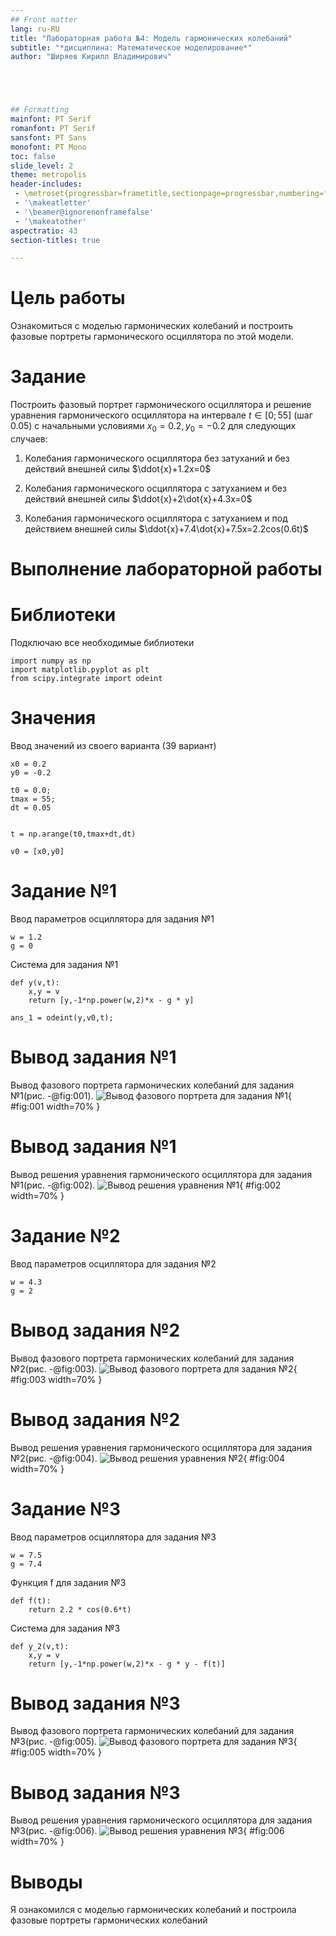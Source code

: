 ```yaml
---
## Front matter
lang: ru-RU
title: "Лабораторная работа №4: Модель гармонических колебаний"
subtitle: "*дисциплина: Математическое моделирование*"
author: "Ширяев Кирилл Владимирович"





## Formatting
mainfont: PT Serif
romanfont: PT Serif
sansfont: PT Sans
monofont: PT Mono
toc: false
slide_level: 2
theme: metropolis
header-includes:
 - \metroset{progressbar=frametitle,sectionpage=progressbar,numbering=fraction}
 - '\makeatletter'
 - '\beamer@ignorenonframefalse'
 - '\makeatother'
aspectratio: 43
section-titles: true

---
```


# Цель работы

Ознакомиться с моделью гармонических колебаний и построить фазовые портреты гармонического осциллятора по этой модели.

# Задание

Построить фазовый портрет гармонического осциллятора и решение уравнения гармонического осциллятора на интервале $t\in[0;55]$
(шаг $0.05$) с начальными условиями $x_0=0.2, y_0=-0.2$ для следующих случаев:
1. Колебания гармонического осциллятора без затуханий и без действий внешней силы $\ddot{x}+1.2x=0$

2. Колебания гармонического осциллятора c затуханием и без действий внешней силы $\ddot{x}+2\dot{x}+4.3x=0$

3. Колебания гармонического осциллятора c затуханием и под действием внешней силы $\ddot{x}+7.4\dot{x}+7.5x=2.2cos(0.6t)$



# Выполнение лабораторной работы

# Библиотеки

Подключаю все необходимые библиотеки
```
import numpy as np
import matplotlib.pyplot as plt
from scipy.integrate import odeint
```

# Значения
Ввод значений из своего варианта (39 вариант) 
```
x0 = 0.2
y0 = -0.2

t0 = 0.0;
tmax = 55;
dt = 0.05


t = np.arange(t0,tmax+dt,dt)

v0 = [x0,y0]
```


# Задание №1
Ввод параметров осциллятора для задания №1 

```
w = 1.2
g = 0
```

Система для задания №1

```
def y(v,t):
    x,y = v
    return [y,-1*np.power(w,2)*x - g * y]

ans_1 = odeint(y,v0,t);
```

# Вывод задания №1
Вывод фазового портрета гармонических колебаний для задания №1(рис. -@fig:001).
![Вывод фазового портрета для задания №1](images/lab4_1.png){ #fig:001 width=70% }

# Вывод задания №1
Вывод решения уравнения гармонического осциллятора для задания №1(рис. -@fig:002).
![Вывод решения уравнения №1](images/lab4_2.png){ #fig:002 width=70% }

# Задание №2
Ввод параметров осциллятора для задания №2
```
w = 4.3
g = 2
```

# Вывод задания №2
Вывод фазового портрета гармонических колебаний для задания №2(рис. -@fig:003).
![Вывод фазового портрета для задания №2](images/lab4_3.png){ #fig:003 width=70% }

# Вывод задания №2
Вывод решения уравнения гармонического осциллятора для задания №2(рис. -@fig:004).
![Вывод решения уравнения №2](images/lab4_4.png){ #fig:004 width=70% }

# Задание №3
Ввод параметров осциллятора для задания №3
```
w = 7.5
g = 7.4
```

Функция f для задания №3
```
def f(t):
    return 2.2 * cos(0.6*t)
```

Система для задания №3
```
def y_2(v,t):
    x,y = v
    return [y,-1*np.power(w,2)*x - g * y - f(t)]
```

# Вывод задания №3
Вывод фазового портрета гармонических колебаний для задания №3(рис. -@fig:005).
![Вывод фазового портрета для задания №3](images/lab4_5.png){ #fig:005 width=70% }

# Вывод задания №3
Вывод решения уравнения гармонического осциллятора для задания №3(рис. -@fig:006).
![Вывод решения уравнения №3](images/lab4_6.png){ #fig:006 width=70% }

# Выводы

Я ознакомился с моделью гармонических колебаний и построила фазовые портреты гармонических колебаний
